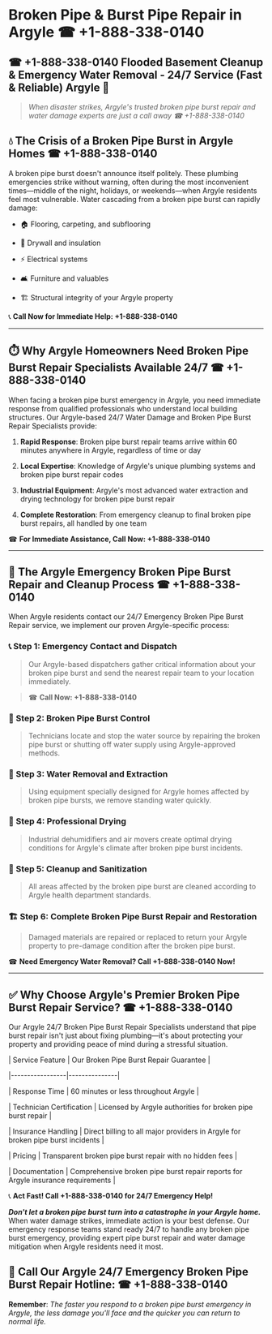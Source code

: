 # Broken Pipe & Burst Pipe Repair in Argyle ☎ +1-888-338-0140  
## ☎ +1-888-338-0140 Flooded Basement Cleanup & Emergency Water Removal - 24/7 Service (Fast & Reliable) Argyle 🚨  

> *When disaster strikes, Argyle's trusted broken pipe burst repair and water damage experts are just a call away ☎ +1-888-338-0140*  

## 💧 The Crisis of a Broken Pipe Burst in Argyle Homes ☎ +1-888-338-0140  

A broken pipe burst doesn't announce itself politely. These plumbing emergencies strike without warning, often during the most inconvenient times—middle of the night, holidays, or weekends—when Argyle residents feel most vulnerable. Water cascading from a broken pipe burst can rapidly damage:  

* 🏠 Flooring, carpeting, and subflooring  
* 🧱 Drywall and insulation  
* ⚡ Electrical systems  
* 🛋️ Furniture and valuables  
* 🏗️ Structural integrity of your Argyle property  

📞 **Call Now for Immediate Help: +1-888-338-0140**  

---  

## ⏱️ Why Argyle Homeowners Need Broken Pipe Burst Repair Specialists Available 24/7 ☎ +1-888-338-0140  

When facing a broken pipe burst emergency in Argyle, you need immediate response from qualified professionals who understand local building structures. Our Argyle-based 24/7 Water Damage and Broken Pipe Burst Repair Specialists provide:  

1. **Rapid Response**: Broken pipe burst repair teams arrive within 60 minutes anywhere in Argyle, regardless of time or day  
2. **Local Expertise**: Knowledge of Argyle's unique plumbing systems and broken pipe burst repair codes  
3. **Industrial Equipment**: Argyle's most advanced water extraction and drying technology for broken pipe burst repair  
4. **Complete Restoration**: From emergency cleanup to final broken pipe burst repairs, all handled by one team  

☎ **For Immediate Assistance, Call Now: +1-888-338-0140**  

---  

## 🔧 The Argyle Emergency Broken Pipe Burst Repair and Cleanup Process ☎ +1-888-338-0140  

When Argyle residents contact our 24/7 Emergency Broken Pipe Burst Repair service, we implement our proven Argyle-specific process:  

### 📞 Step 1: Emergency Contact and Dispatch  
> Our Argyle-based dispatchers gather critical information about your broken pipe burst and send the nearest repair team to your location immediately.  
> ☎ **Call Now: +1-888-338-0140**  

### 🚿 Step 2: Broken Pipe Burst Control  
> Technicians locate and stop the water source by repairing the broken pipe burst or shutting off water supply using Argyle-approved methods.  

### 🌊 Step 3: Water Removal and Extraction  
> Using equipment specially designed for Argyle homes affected by broken pipe bursts, we remove standing water quickly.  

### 💨 Step 4: Professional Drying  
> Industrial dehumidifiers and air movers create optimal drying conditions for Argyle's climate after broken pipe burst incidents.  

### 🧼 Step 5: Cleanup and Sanitization  
> All areas affected by the broken pipe burst are cleaned according to Argyle health department standards.  

### 🏗️ Step 6: Complete Broken Pipe Burst Repair and Restoration  
> Damaged materials are repaired or replaced to return your Argyle property to pre-damage condition after the broken pipe burst.  

☎ **Need Emergency Water Removal? Call +1-888-338-0140 Now!**  

---  

## ✅ Why Choose Argyle's Premier Broken Pipe Burst Repair Service? ☎ +1-888-338-0140  

Our Argyle 24/7 Broken Pipe Burst Repair Specialists understand that pipe burst repair isn't just about fixing plumbing—it's about protecting your property and providing peace of mind during a stressful situation.  

| Service Feature | Our Broken Pipe Burst Repair Guarantee |  
|-----------------|---------------|  
| Response Time | 60 minutes or less throughout Argyle |  
| Technician Certification | Licensed by Argyle authorities for broken pipe burst repair |  
| Insurance Handling | Direct billing to all major providers in Argyle for broken pipe burst incidents |  
| Pricing | Transparent broken pipe burst repair with no hidden fees |  
| Documentation | Comprehensive broken pipe burst repair reports for Argyle insurance requirements |  

📞 **Act Fast! Call +1-888-338-0140 for 24/7 Emergency Help!**  

***Don't let a broken pipe burst turn into a catastrophe in your Argyle home.*** When water damage strikes, immediate action is your best defense. Our emergency response teams stand ready 24/7 to handle any broken pipe burst emergency, providing expert pipe burst repair and water damage mitigation when Argyle residents need it most.  

## 📱 Call Our Argyle 24/7 Emergency Broken Pipe Burst Repair Hotline: ☎ +1-888-338-0140  

**Remember**: *The faster you respond to a broken pipe burst emergency in Argyle, the less damage you'll face and the quicker you can return to normal life.*